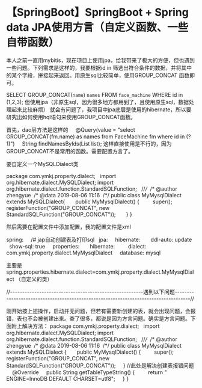# 【SpringBoot】SpringBoot + Spring data JPA使用方言（自定义函数、一些自带函数）


本人之前一直用mybitis，现在项目上使用jpa，给我带来了极大的方便，但也遇到一些问题。下列需求是这样的，我要根据id in 筛选出符合条件的数据，并将其中的某个字段，拼接起来返回。用原生sql比较简单，使用GROUP_CONCAT 函数即可。

SELECT GROUP_CONCAT(`name`) `names` FROM `face_machine` WHERE id in (1,2,3);
但使用jpa（非原生sql，因为很多地方都用到了，且使用原生sql，数据处理起来比较麻烦） 就会有问题了，我项目中jpa底层是使用的hibernate，所以要研究出如何使用hql语句来使用GROUP_CONCAT函数。

首先，dao层方法是这样的
    @Query(value = "select GROUP_CONCAT(fm.name) as names from FaceMachine fm where id in (?1)")
    String findNamesByIds(List<Integer> list);
这样直接使用是不行的，因为GROUP_CONCAT不是常用的函数。需要配置方言了。

要自定义一个MySQLDialect类

package com.ymkj.property.dialect;   import org.hibernate.dialect.MySQLDialect; import org.hibernate.dialect.function.StandardSQLFunction;   //*/*  /* @author zhengyue  /* @data 2019-08-06 11:16  /*/ public class MyMysqlDialect extends MySQLDialect{       public MyMysqlDialect() {         super();         registerFunction("GROUP_CONCAT", new StandardSQLFunction("GROUP_CONCAT"));       } }

然后需要在配置文件中添加配置，我的配置文件是xml

spring:     /# jap自动创建表及打印sql   jpa:     hibernate:       ddl-auto: update     show-sql: true     properties:       hibernate:         dialect: com.ymkj.property.dialect.MyMysqlDialect     database: mysql

主要是spring.properties.hibernate.dialect=com.ymkj.property.dialect.MyMysqlDialect （自定义的类）

//-------------------------------------------------------遇到以下问题------------------------------------------------------------------------------------//

刚开始按上述操作，启动并无问题，但若有需要新创建的表，就会出现问题，会报错，表也不会被创建出来。查了很多，都说是因为方言问题。确实是方言问题。下面附上解决方法：
package com.ymkj.property.dialect;   import org.hibernate.dialect.MySQLDialect; import org.hibernate.dialect.function.StandardSQLFunction;   //*/*  /* @author zhengyue  /* @data 2019-08-06 11:16  /*/ public class MyMysqlDialect extends MySQLDialect {       public MyMysqlDialect() {         super();         registerFunction("GROUP_CONCAT", new StandardSQLFunction("GROUP_CONCAT"));     } //此处是解决创建表报错问题     @Override     public String getTableTypeString() {         return " ENGINE=InnoDB DEFAULT CHARSET=utf8";     } }

 


